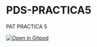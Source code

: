 # PDS-PRACTICA5
PAT PRACTICA 5

[![Open in Gitpod](https://gitpod.io/button/open-in-gitpod.svg)](https://gitpod.io/#<your-project-url>)
